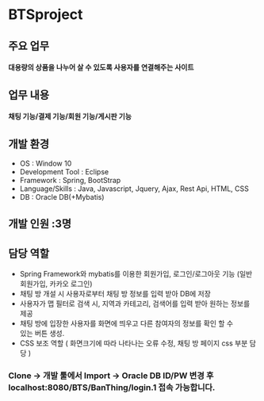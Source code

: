 # BTSproject
 
## 주요 업무 
#### 대용량의 상품을 나누어 살 수 있도록 사용자를 연결해주는 사이트

## 업무 내용 
#### 채팅 기능/결제 기능/회원 기능/게시판 기능

## 개발 환경
- OS : Window 10
- Development Tool : Eclipse
- Framework : Spring, BootStrap
- Language/Skills : Java, Javascript, Jquery, Ajax, Rest Api, HTML, CSS
- DB : Oracle DB(+Mybatis)

## 개발 인원 :3명

## 담당 역할

- Spring Framework와 mybatis를 이용한 회원가입, 로그인/로그아웃 기능
  (일반 회원가입, 카카오 로그인)
- 채팅 방 개설 시 사용자로부터 채팅 방 정보를 입력 받아 DB에 저장 
- 사용자가 맵 필터로 검색 시,  지역과 카테고리, 검색어를 입력 받아 원하는 
   정보를 제공
- 채팅 방에 입장한 사용자를 화면에 띄우고 다른 참여자의 정보를 확인 할 수    
   있는 버튼 생성. 
- CSS 보조 역할 ( 화면크기에 따라 나타나는 오류 수정, 채팅 방 페이지 css 부분 담당 )

### Clone -> 개발 툴에서 Import -> Oracle DB ID/PW 변경 후 localhost:8080/BTS/BanThing/login.1 접속 가능합니다.
